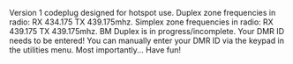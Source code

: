 Version 1 codeplug designed for hotspot use.
Duplex zone frequencies in radio: RX 434.175 TX 439.175mhz.
Simplex zone frequencies in radio: RX 439.175 TX 439.175mhz.
BM Duplex is in progress/incomplete.
Your DMR ID needs to be entered! You can manually enter your DMR ID via the keypad in the utilities menu.
Most importantly... Have fun!
